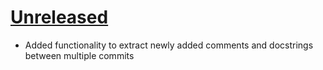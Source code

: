 # [Unreleased](https://github.com/Saransh-cpp/ReleaseIt)

- Added functionality to extract newly added comments and docstrings between
  multiple commits
